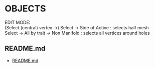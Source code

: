 # OBJECTS  
  
  
EDIT MODE:  
(Select (central) vertex ->) Select -> Side of Active : selects half mesh  
Select -> All by trait -> Non Manifold : selects all vertices around holes  

## README.md  
*	[README.md](./README.md)  

